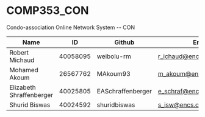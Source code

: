 # COMP353_CON
Condo-association Online Network System -- CON

|Name|ID|Github|Email|
|---|---|---|---|
|Robert Michaud|40058095|weibolu-rm|r_ichaud@encs.concordia.ca|
|Mohamed Akoum|26567762|MAkoum93|m_akoum@encs.concordia.ca|
|Elizabeth Shraffenberger|40025805|EASchraffenberger|e_schraf@encs.concordia.ca|
|Shurid Biswas|40024592|shuridbiswas|s_isw@encs.concordia.ca|
